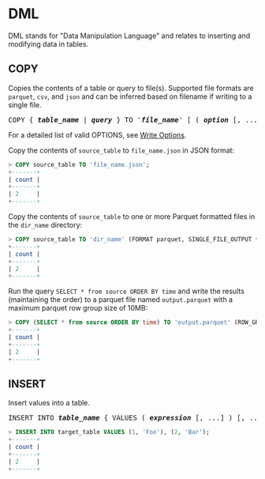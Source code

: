 <!---
  Licensed to the Apache Software Foundation (ASF) under one
  or more contributor license agreements.  See the NOTICE file
  distributed with this work for additional information
  regarding copyright ownership.  The ASF licenses this file
  to you under the Apache License, Version 2.0 (the
  "License"); you may not use this file except in compliance
  with the License.  You may obtain a copy of the License at

    http://www.apache.org/licenses/LICENSE-2.0

  Unless required by applicable law or agreed to in writing,
  software distributed under the License is distributed on an
  "AS IS" BASIS, WITHOUT WARRANTIES OR CONDITIONS OF ANY
  KIND, either express or implied.  See the License for the
  specific language governing permissions and limitations
  under the License.
-->

# DML

DML stands for "Data Manipulation Language" and relates to inserting
and modifying data in tables.

## COPY

Copies the contents of a table or query to file(s). Supported file
formats are `parquet`, `csv`, and `json` and can be inferred based on
filename if writing to a single file.


<pre>
COPY { <i><b>table_name</i></b> | <i><b>query</i></b> } TO '<i><b>file_name</i></b>' [ ( <i><b>option</i></b> [, ... ] ) ]
</pre>

For a detailed list of valid OPTIONS, see [Write Options](https://arrow.apache.org/datafusion/user-guide/sql/write_options.md).

Copy the contents of `source_table` to `file_name.json` in JSON format:

```sql
> COPY source_table TO 'file_name.json';
+-------+
| count |
+-------+
| 2     |
+-------+
```

Copy the contents of `source_table` to one or more Parquet formatted
files in the `dir_name` directory:

```sql
> COPY source_table TO 'dir_name' (FORMAT parquet, SINGLE_FILE_OUTPUT false);
+-------+
| count |
+-------+
| 2     |
+-------+
```

Run the query `SELECT * from source ORDER BY time` and write the
results (maintaining the order) to a parquet file named
`output.parquet` with a maximum parquet row group size of 10MB:

```sql
> COPY (SELECT * from source ORDER BY time) TO 'output.parquet' (ROW_GROUP_LIMIT_BYTES 10000000);
+-------+
| count |
+-------+
| 2     |
+-------+
```

## INSERT

Insert values into a table.

<pre>
INSERT INTO <i><b>table_name</i></b> { VALUES ( <i><b>expression</i></b> [, ...] ) [, ...] | <i><b>query</i></b> }
</pre>

```sql
> INSERT INTO target_table VALUES (1, 'Foo'), (2, 'Bar');
+-------+
| count |
+-------+
| 2     |
+-------+
```
